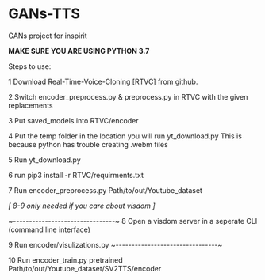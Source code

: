 # GANs-TTS
GANs project for inspirit

**MAKE SURE YOU ARE USING PYTHON 3.7**

Steps to use:

1 Download Real-Time-Voice-Cloning [RTVC] from github.

2 Switch encoder_preprocess.py & preprocess.py in RTVC with the given replacements

3 Put saved_models into RTVC/encoder

4 Put the temp folder in the location you will run yt_download.py
        This is because python has trouble creating .webm files

5 Run yt_download.py

6 run pip3 install -r RTVC/requirments.txt

7 Run encoder_preprocess.py  Path/to/out/Youtube_dataset

*[ 8-9 only needed if you care about visdom ]*

~--------------------------------~
8 Open a visdom server in a seperate CLI (command line interface)

9 Run encoder/visulizations.py
~--------------------------------~

10 Run encoder_train.py pretrained Path/to/out/Youtube_dataset/SV2TTS/encoder
